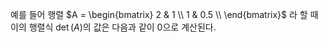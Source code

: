 예를 들어 행렬 
$A = 
\begin{bmatrix} 
2 & 1 \\ 
1 & 0.5 \\ 
\end{bmatrix}$
라 할 때 이의 행렬식 $\det(A)$의 값은 다음과 같이 0으로 계산된다.
